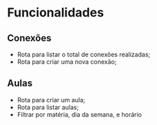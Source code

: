 # Funcionalidades

## Conexões

- Rota para listar o total de conexões realizadas;
- Rota para criar uma nova conexão;

## Aulas

- Rota para criar um aula;
- Rota para listar aulas;
 - Filtrar por matéria, dia da semana, e horário



